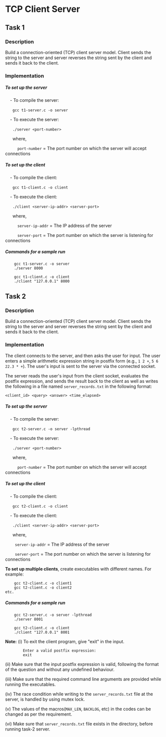 # TCP Client Server


## Task 1

### Description
 Build a connection-oriented (TCP) client server model. Client sends the string to the server and server reverses the string sent by the client and sends it back to the client.

### Implementation

##### To set up the server
&nbsp;&nbsp;&nbsp;&nbsp;- To compile the server:

&nbsp;&nbsp;&nbsp;&nbsp;&nbsp;&nbsp;`gcc t1-server.c -o server`

&nbsp;&nbsp;&nbsp;&nbsp;- To execute the server:

&nbsp;&nbsp;&nbsp;&nbsp;&nbsp;&nbsp;`./server <port-number>`

&nbsp;&nbsp;&nbsp;&nbsp;&nbsp;&nbsp;where,

&nbsp;&nbsp;&nbsp;&nbsp;&nbsp;&nbsp;&nbsp;&nbsp;&nbsp;&nbsp;`port-number` = The port number on which the server will accept connections

##### To set up the client
&nbsp;&nbsp;&nbsp;&nbsp;- To compile the client:

&nbsp;&nbsp;&nbsp;&nbsp;&nbsp;&nbsp;`gcc t1-client.c -o client`

&nbsp;&nbsp;&nbsp;&nbsp;- To execute the client:

&nbsp;&nbsp;&nbsp;&nbsp;&nbsp;&nbsp;`./client <server-ip-addr> <server-port>`

&nbsp;&nbsp;&nbsp;&nbsp;&nbsp;&nbsp;where,

&nbsp;&nbsp;&nbsp;&nbsp;&nbsp;&nbsp;&nbsp;&nbsp;&nbsp;&nbsp;`server-ip-addr` =  The IP address of the server

&nbsp;&nbsp;&nbsp;&nbsp;&nbsp;&nbsp;&nbsp;&nbsp;&nbsp;&nbsp;`server-port` = The port number on which the server is listening for connections

##### Commands for a sample run
```
    gcc t1-server.c -o server
    ./server 8000

    gcc t1-client.c -o client
    ./client "127.0.0.1" 8000
```


## Task 2

### Description
 Build a connection-oriented (TCP) client server model. Client sends the string to the server and server reverses the string sent by the client and sends it back to the client.

### Implementation
The client connects to the server, and then asks the user for input. The user enters a simple arithmetic expression string in postfix form (e.g., `1 2 +`, `5 6 22.3 * +`). The user's input is sent to the server via the connected socket.

The server reads the user's input from the client socket, evaluates the postfix expression, and sends the result back to the client as well as writes the following in a file named `server_records.txt` in the following format:

`<client_id> <query> <answer> <time_elapsed>`

##### To set up the server
&nbsp;&nbsp;&nbsp;&nbsp;- To compile the server:

&nbsp;&nbsp;&nbsp;&nbsp;&nbsp;&nbsp;`gcc t2-server.c -o server -lpthread`

&nbsp;&nbsp;&nbsp;&nbsp;- To execute the server:

&nbsp;&nbsp;&nbsp;&nbsp;&nbsp;&nbsp;`./server <port-number>`

&nbsp;&nbsp;&nbsp;&nbsp;&nbsp;&nbsp;where,

&nbsp;&nbsp;&nbsp;&nbsp;&nbsp;&nbsp;&nbsp;&nbsp;&nbsp;&nbsp;`port-number` = The port number on which the server will accept connections

##### To set up the client
&nbsp;&nbsp;&nbsp;&nbsp;- To compile the client:

&nbsp;&nbsp;&nbsp;&nbsp;&nbsp;&nbsp;`gcc t2-client.c -o client`

&nbsp;&nbsp;&nbsp;&nbsp;- To execute the client:

&nbsp;&nbsp;&nbsp;&nbsp;&nbsp;&nbsp;`./client <server-ip-addr> <server-port>`

&nbsp;&nbsp;&nbsp;&nbsp;&nbsp;&nbsp;where,

&nbsp;&nbsp;&nbsp;&nbsp;&nbsp;&nbsp;&nbsp;&nbsp;`server-ip-addr` =  The IP address of the server

&nbsp;&nbsp;&nbsp;&nbsp;&nbsp;&nbsp;&nbsp;&nbsp;`server-port` = The port number on which the server is listening for connections

**To set up multiple clients**, create executables with different names. For example:
```
    gcc t2-client.c -o client1
    gcc t2-client.c -o client2
etc.
```

##### Commands for a sample run
```
    gcc t2-server.c -o server -lpthread
    ./server 8001

    gcc t2-client.c -o client
    ./client "127.0.0.1" 8001
```

**Note:**
(i) To exit the client program, give "exit" in the input.
```
        Enter a valid postfix expression:
        exit
```
    
(ii) Make sure that the input postfix expression is valid, following the format of the question and without any undefined behaviour.

(iii) Make sure that the required command line arguments are provided while running the executables.

(iv) The race condition while writing to the `server_records.txt` file at the server, is handled by using mutex lock.

(v) The values of the macros(`MAX_LEN`, `BACKLOG`, etc) in the codes can be changed as per the requirement.

(vi) Make sure that `server_records.txt` file exists in the directory, before running task-2 server.